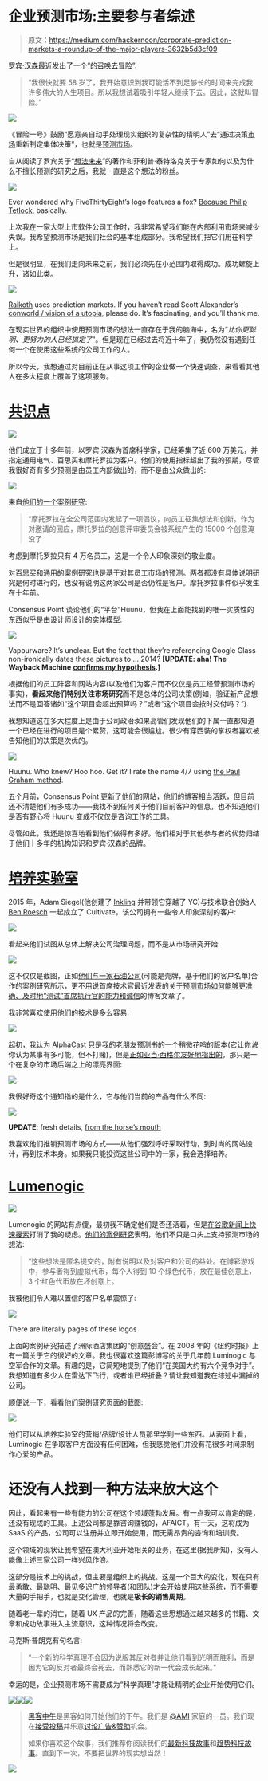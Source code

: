 # 企业预测市场:主要参与者综述

> 原文：<https://medium.com/hackernoon/corporate-prediction-markets-a-roundup-of-the-major-players-3632b5d3cf09>

[罗宾·汉森](http://www.overcomingbias.com/bio)最近发出了一个“[的召唤去冒险](http://www.overcomingbias.com/2017/06/a-call-to-adventure.html)”:

> “我很快就要 58 岁了，我开始意识到我可能活不到足够长的时间来完成我许多伟大的人生项目。所以我想试着吸引年轻人继续下去。因此，这就叫冒险。”

![](img/754d3f604a04945629d47ce1563f913f.png)

《冒险一号》鼓励“愿意亲自动手处理现实组织的复杂性的精明人”去“通过决策[市场](https://hackernoon.com/tagged/markets)重新制定集体决策”，也就是[预测市场](https://en.wikipedia.org/wiki/Prediction_market)。

自从阅读了罗宾关于“[想法未来](http://mason.gmu.edu/~rhanson/ideafutures.html)”的著作和菲利普·泰特洛克关于专家如何以及为什么不擅长预测的研究之后，我就一直是这个想法的粉丝。

![](img/4e0d9d828096d6fb03467d5eba4ec1aa.png)

Ever wondered why FiveThirtyEight’s logo features a fox? [Because Philip Tetlock](http://www.slate.com/blogs/browbeat/2014/03/19/foxes_vs_hedgehogs_a_history_from_nate_silver_fivethirtyeight_and_isaiah.html), basically.

上次我在一家大型上市软件公司工作时，我非常希望我们能在内部利用市场来减少失误。我希望预测市场是我们社会的基本组成部分。我希望我们把它们用在科学上。

但是很明显，在我们走向未来之前，我们必须先在小范围内取得成功。成功螺旋上升，诸如此类。

![](img/9eb4655e2b21c1b6d78fde0a1ae3b3e8.png)

[Raikoth](http://slatestarcodex.com/2013/04/15/things-i-learned-by-spending-five-thousand-years-in-an-alternate-universe/) uses prediction markets. If you haven’t read Scott Alexander’s [conworld / vision of a utopia](http://slatestarcodex.com/2013/05/15/index-posts-on-raikoth/), please do. It’s fascinating, and you’ll thank me.

在现实世界的组织中使用预测市场的想法一直存在于我的脑海中，名为“*比你更聪明、更努力的人已经搞定了*”。但是现在已经过去将近十年了，我仍然没有遇到任何一个在使用这些系统的公司工作的人。

所以今天，我想通过对目前正在从事这项工作的企业做一个快速调查，来看看其他人在多大程度上覆盖了这项服务。

# [共识点](https://www.consensuspoint.com)

![](img/9cf3a850ebe63d423fba0dd381e9e3c6.png)

他们成立于十多年前，以罗宾·汉森为首席科学家，已经筹集了近 600 万美元，并指定通用电气、百思买和摩托罗拉为客户。他们的使用指标超出了我的预期，尽管我很好奇有多少预测是由员工内部做出的，而不是由公众做出的:

![](img/db8df1f45e63a01b6f267ba83e8a2c40.png)

来自[他们的一个案例研究](http://www.consensuspoint.com/case-study-employee-retail/):

> “摩托罗拉在全公司范围内发起了一项倡议，向员工征集想法和创新。作为对邀请的回应，摩托罗拉的创意评审委员会被系统产生的 15000 个创意淹没了

考虑到摩托罗拉只有 4 万名员工，这是一个令人印象深刻的敬业度。

对[百思买](http://www.consensuspoint.com/case-study-employee-personal-tech/)和[通用](http://www.consensuspoint.com/case-study-employee-durable-goods/)的案例研究也是基于对其员工市场的预测。两者都没有具体说明研究是何时进行的，也没有说明这两家公司是否仍然是客户。摩托罗拉事件似乎发生在十年前。

Consensus Point 谈论他们的“平台”Huunu，但我在上面能找到的唯一实质性的东西似乎是由设计师设计的[实体模型:](http://www.tarajokirk.com/huunu/)

![](img/500f193c37c987403eee2a00aec0585e.png)

Vapourware? It’s unclear. But the fact that they’re referencing Google Glass non-ironically dates these pictures to … 2014? **[UPDATE: aha! The Wayback Machine** [**confirms my hypothesis**](https://web.archive.org/web/20141129211918/http://www.tarajokirk.com/huunu/)**.]**

根据他们的员工阵容和网站内容(以及他们为客户而不仅仅是员工经营预测市场的事实)，**看起来他们特别关注市场研究**而不是总体的公司决策(例如，验证新产品想法而不是回答诸如“这个项目会超出预算吗？”或者“这个项目会按时交付吗？”).

我想知道这在多大程度上是由于公司政治:如果高管们发现他们的下属一直都知道一个已经在进行的项目是个累赘，这可能会很尴尬。很少有穿西装的掌权者喜欢被告知他们的决策是次优的。

![](img/ce07e474e76293d10096ad7bd32c1e5e.png)

Huunu. Who knew? Hoo hoo. Get it? I rate the name 4/7 using [the Paul Graham method](http://aux.messymatters.com/pgnames.html).

五个月前，Consensus Point 更新了他们的网站，他们的博客相当活跃，但目前还不清楚他们有多成功——我找不到任何关于他们目前客户的信息，也不知道他们是否有野心将 Huunu 变成不仅仅是咨询工作的工具。

尽管如此，我还是惊喜地看到他们做得有多好。他们相对于其他参与者的优势归结于他们十多年的机构知识和罗宾·汉森的品牌。

# [培养实验室](https://www.cultivatelabs.com/)

2015 年，Adam Siegel(他创建了 [Inkling](http://inklingmarkets.com/) 并带领它穿越了 YC)与技术联合创始人 [Ben Roesch](https://www.benroesch.com/about) 一起成立了 Cultivate，该公司拥有一些令人印象深刻的客户:

![](img/3e62ae207992b8b694ab12d4f65f098c.png)

看起来他们试图从总体上解决公司治理问题，而不是从市场研究开始:

![](img/c9c93bccd14641b608be0c81a748d4f8.png)

这不仅仅是截图，正如[他们与一家石油公司](https://www.cultivatelabs.com/oil_case_study)(可能是壳牌，基于他们的客户名单)合作的案例研究所示，更不用说首席技术官最近发表的关于[预测市场如何能够更准确、及时地“测试”首席执行官的能力和诚信](https://www.cultivatelabs.com/posts/a-board-s-check-on-its-ceo)的博客文章了。

我非常喜欢使用他们的技术是多么容易:

![](img/d87939ce040643a18b204b477bb9ac5d.png)

起初，我认为 AlphaCast 只是我的老朋友[预测书](https://predictionbook.com/)的一个稍微花哨的版本(它让你*说*你认为某事有多可能，但不打赌)，但是[正如亚当·西格尔友好地指出的](/@amsiegel/hey-alistair-thanks-for-including-us-in-your-review-and-for-the-mostly-kind-words-9c1ab8da3ecb)，那只是一个在复杂的市场后端之上的漂亮界面:

![](img/36ac9349d9ec5cea5bc55bc2c99b87d5.png)

我很好奇这个通知指的是什么，它与他们当前的产品有什么不同:

![](img/0a71fa701c64735fe762da4a8000456f.png)

**UPDATE**: fresh details, [from the horse’s mouth](/@amsiegel/hey-thanks-for-the-revision-i-appreciate-it-68a985f88632)

我喜欢他们推销预测市场的方式——从他们强烈呼吁采取行动，到时尚的网站设计，再到技术本身。如果我只能投资这些公司中的一家，我会选择培养。

# [Lumenogic](http://lumenogic.com/)

![](img/da3000a913ed6b02fe5bac874f3170ac.png)

Lumenogic 的网站有点傻，最初我不确定他们是否还活着，但是[在谷歌新闻上快速搜索](https://www.google.com/search?hl=en&gl=uk&tbm=nws&authuser=0&q=%22lumenogic%22&oq=%22lumenogic%22&gs_l=news-cc.3..43j43i53.1861.2315.0.2550.3.3.0.0.0.0.226.553.0j2j1.3.0...0.0...1ac.1.bTpCq_m3Jkk)打消了我的疑虑。[他们的案例研究](http://lumenogic.com/?page_id=1027)表明，他们不只是口头上支持预测市场的想法:

> “这些想法是匿名提交的，附有说明以及对客户和公司的益处。在博彩游戏中，参与者得到虚拟代币，每个人得到 10 个绿色代币，放在最佳创意上，3 个红色代币放在坏创意上。

我被他们令人难以置信的客户名单震惊了:

![](img/80000db0b8eed0b93cceb714e2a92992.png)

There are literally pages of these logos

上面的案例研究描述了洲际酒店集团的“创意盛会”。在 2008 年的《纽约时报》上有一篇关于它的很好的文章。我也很喜欢这篇彭博写的关于几年前 Luminogic 与空军合作的文章。有趣的是，它简短地提到了他们“在美国大约有六个竞争对手”。我想知道有多少人在雷达下飞行，或者谁已经折叠？请让我知道我在综述中漏掉的公司。

顺便说一下，看看他们案例研究页面的截图:

![](img/dc2382d0e07f76e8beef18f36c35d6ac.png)

他们可以从培养实验室的营销/品牌/设计人员那里学到一些东西。从表面上看，Luminogic 在争取客户方面没有任何困难，但我感觉他们并没有花很多时间来制作心爱的产品。

# 还没有人找到一种方法来放大这个

因此，看起来有一些有能力的公司在这个领域蓬勃发展。有一点我可以肯定的是，还没有现成的工具。上述公司都是靠咨询赚钱的，AFAICT。有一天，这将成为 SaaS 的产品，公司可以注册并立即开始使用，而无需昂贵的咨询和培训费。

这个领域的现状让我希望在澳大利亚开始相关的业务，在这里(据我所知)，没有人能像上述三家公司一样兴风作浪。

这部分是技术上的挑战，但主要是组织上的挑战。这是一个巨大的变化，现在只有最勇敢、最聪明、最见多识广的领导者(和团队)才会开始使用这些系统，而不需要大量的手把手，也就是变化管理，也就是**极长的销售周期**。

随着老一辈的消亡，随着 UX 产品的完善，随着这些思想通过越来越多的书籍、文章和成功故事进入主流意识，这种情况将会改变。

马克斯·普朗克有句名言:

> “一个新的科学真理不会因为说服其反对者并让他们看到光明而胜利，而是因为它的反对者最终会死去，而熟悉它的新一代会成长起来。”

幸运的是，企业预测市场不需要成为“科学真理”才能让精明的企业开始使用它们。

[![](img/50ef4044ecd4e250b5d50f368b775d38.png)](http://bit.ly/HackernoonFB)[![](img/979d9a46439d5aebbdcdca574e21dc81.png)](https://goo.gl/k7XYbx)[![](img/2930ba6bd2c12218fdbbf7e02c8746ff.png)](https://goo.gl/4ofytp)

> [黑客中午](http://bit.ly/Hackernoon)是黑客如何开始他们的下午。我们是 [@AMI](http://bit.ly/atAMIatAMI) 家庭的一员。我们现在[接受投稿](http://bit.ly/hackernoonsubmission)并乐意[讨论广告&赞助](mailto:partners@amipublications.com)机会。
> 
> 如果你喜欢这个故事，我们推荐你阅读我们的[最新科技故事](http://bit.ly/hackernoonlatestt)和[趋势科技故事](https://hackernoon.com/trending)。直到下一次，不要把世界的现实想当然！

![](img/be0ca55ba73a573dce11effb2ee80d56.png)